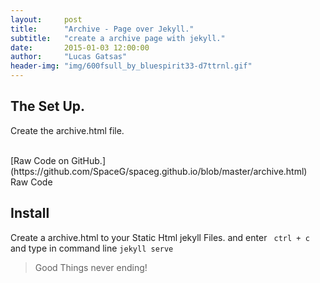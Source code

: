 ```yaml
---
layout:     post
title:      "Archive - Page over Jekyll."
subtitle:   "create a archive page with jekyll."
date:       2015-01-03 12:00:00
author:     "Lucas Gatsas"
header-img: "img/600fsull_by_bluespirit33-d7ttrnl.gif"
---
```

<h2 class="section-heading">The Set Up.</h2>
<p>Create the archive.html file.
</p>
<script src="https://gist.github.com/SpaceG/a649063bf0379f3ce3b6.js"></script>
<br>
[Raw Code on GitHub.](https://github.com/SpaceG/spaceg.github.io/blob/master/archive.html) Raw Code
<h2 class="section-heading">Install</h2>

Create a archive.html to your Static Html jekyll Files. and enter <code> ctrl + c </code> and type in command line <code>jekyll serve </code>

<blockquote>Good Things never ending!</blockquote>


<!--

<a href="#">
    <img src="{{ site.baseurl }}/img/post-sample-image.jpg" alt="Post Sample Image">
</a> -->



